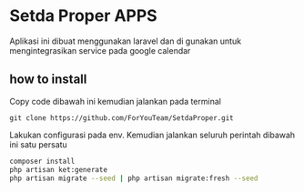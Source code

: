 # Setda Proper APPS

Aplikasi ini dibuat menggunakan laravel dan di gunakan untuk mengintegrasikan service pada google calendar

## how to install

Copy code dibawah ini kemudian jalankan pada terminal

```
git clone https://github.com/ForYouTeam/SetdaProper.git
```

Lakukan configurasi pada env. Kemudian jalankan seluruh perintah dibawah ini satu persatu

```bash
composer install
php artisan ket:generate
php artisan migrate --seed | php artisan migrate:fresh --seed
```
